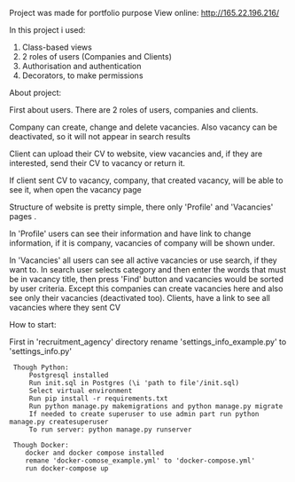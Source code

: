 Project was made for portfolio purpose 
View online: http://165.22.196.216/

In this project i used:
1. Class-based views
1. 2 roles of users (Companies and Clients)
1. Authorisation and authentication 
1. Decorators, to make permissions

About project:

First about users. There are 2 roles of users, companies and clients.
 
Company can create, change and delete vacancies.
Also vacancy can be deactivated, so it will not appear in search results 

Client can upload their CV to website, view vacancies and, if they are interested, 
send their CV to vacancy or return it. 
 
If client sent CV to vacancy, company, that created vacancy, will be able to see it, 
when open the vacancy page    

Structure of website is pretty simple, there only 'Profile' and 'Vacancies' pages
. 

In 'Profile' users can see their information and have link to change information, if it is company, vacancies of company will 
be shown under.

In 'Vacancies' all users can see all active vacancies or use search, if they want to. In search user selects category 
and then enter the words that must be in vacancy title, then press 'Find' button and vacancies would be sorted by user criteria. 
Except this companies can create vacancies here and also see only their vacancies (deactivated too).
Clients, have a link to see all vacancies where they sent CV   

How to start:

First in 'recruitment_agency' directory rename 'settings_info_example.py' to 'settings_info.py'

     Though Python:
         Postgresql installed 
         Run init.sql in Postgres (\i 'path to file'/init.sql)
         Select virtual environment
         Run pip install -r requirements.txt
         Run python manage.py makemigrations and python manage.py migrate
         If needed to create superuser to use admin part run python manage.py createsuperuser
         To run server: python manage.py runserver

     Though Docker:
        docker and docker compose installed
        remane 'docker-comose_example.yml' to 'docker-compose.yml'
        run docker-compose up     
    
